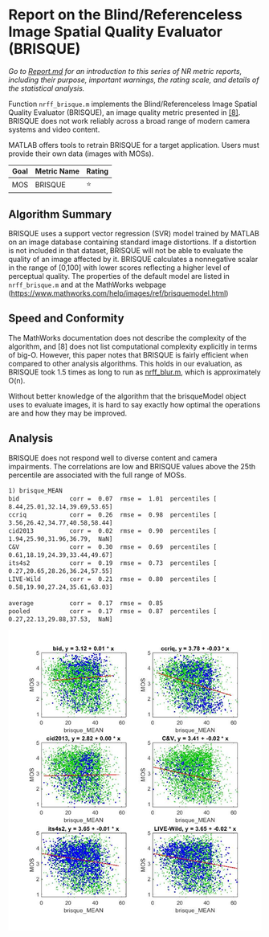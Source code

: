 # Report on the Blind/Referenceless Image Spatial Quality Evaluator (BRISQUE)

_Go to [Report.md](Report.md) for an introduction to this series of NR metric reports, including their purpose, important warnings, the rating scale, and details of the statistical analysis._ 

Function `nrff_brisque.m` implements the Blind/Referenceless Image Spatial Quality Evaluator (BRISQUE), an image quality metric presented in [[8]](Publications.md). BRISQUE does not work reliably across a broad range of modern camera systems and video content. 

MATLAB offers tools to retrain BRISQUE for a target application. Users must provide their own data (images with MOSs). 

Goal|Metric Name|Rating
----|-----------|------
MOS|BRISQUE|:star:

## Algorithm Summary
BRISQUE uses a support vector regression (SVR) model trained by MATLAB on an image database containing standard image distortions. If a distortion is not included in that dataset, BRISQUE will not be able to evaluate the quality of an image affected by it. BRISQUE calculates a nonnegative scalar in the range of [0,100] with lower scores reflecting a higher level of perceptual quality. The properties of the default model are listed in `nrff_brisque.m` and at the MathWorks webpage (https://www.mathworks.com/help/images/ref/brisquemodel.html)

## Speed and Conformity
The MathWorks documentation does not describe the complexity of the algorithm, and [8] does not list computational complexity explicitly in terms of big-O. However, this paper notes that BRISQUE is fairly efficient when compared to other analysis algorithms. This holds in our evaluation, as BRISQUE took 1.5 times as long to run as [nrff_blur.m](ReportBlur.md), which is approximately O(n).

Without better knowledge of the algorithm that the brisqueModel object uses to evaluate images, it is hard to say exactly how optimal the operations are and how they may be improved. 

## Analysis
BRISQUE does not respond well to diverse content and camera impairments. The correlations are low and BRISQUE values above the 25th percentile are associated with the full range of MOSs. 
```
1) brisque_MEAN 
bid              corr =  0.07  rmse =  1.01  percentiles [ 8.44,25.01,32.14,39.69,53.65]
ccriq            corr =  0.26  rmse =  0.98  percentiles [ 3.56,26.42,34.77,40.58,58.44]
cid2013          corr =  0.02  rmse =  0.90  percentiles [ 1.94,25.90,31.96,36.79,  NaN]
C&V              corr =  0.30  rmse =  0.69  percentiles [ 0.61,18.19,24.39,33.44,49.67]
its4s2           corr =  0.19  rmse =  0.73  percentiles [ 0.27,20.65,28.26,36.24,57.55]
LIVE-Wild        corr =  0.21  rmse =  0.80  percentiles [ 0.58,19.90,27.24,35.61,63.03]

average          corr =  0.17  rmse =  0.85
pooled           corr =  0.17  rmse =  0.87  percentiles [ 0.27,22.13,29.88,37.53,  NaN]

```
![](images/report_brisque.jpg)